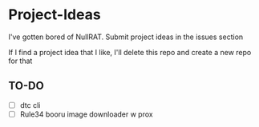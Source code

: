 # Project-Ideas
I've gotten bored of NullRAT. Submit project ideas in the issues section

If I find a project idea that I like, I'll delete this repo and create a new repo for that

## TO-DO
- [ ] dtc cli
- [ ] Rule34 booru image downloader w prox
